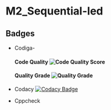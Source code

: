 # M2_Sequential-led
## Badges

* Codiga-
   #### Code Quality ![Code Quality Score]( https://api.codiga.io/project/33033/score/svg )

   #### Quality Grade ![Quality Grade]( https://api.codiga.io/project/33033/status/svg )

* Codacy [![Codacy Badge](https://app.codacy.com/project/badge/Grade/5290c570b55b49d68aa35a9fb867535a)](https://www.codacy.com/gh/AskinPrem/M2_Sequential-led/dashboard?utm_source=github.com&amp;utm_medium=referral&amp;utm_content=AskinPrem/M2_Sequential-led&amp;utm_campaign=Badge_Grade)

* Cppcheck

